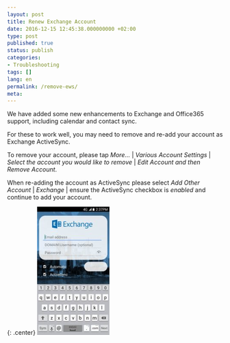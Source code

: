 ```yaml
---
layout: post
title: Renew Exchange Account
date: 2016-12-15 12:45:38.000000000 +02:00
type: post
published: true
status: publish
categories:
- Troubleshooting
tags: []
lang: en
permalink: /remove-ews/
meta:
---
```


We have added some new enhancements to Exchange and Office365 support, including calendar and contact sync.

For these to work well, you may need to remove and re-add your account as Exchange ActiveSync.

To remove your account, please tap *More...* \| *Various Account Settings* \| *Select the account you would like to remove* \| *Edit Account and then Remove Account*.

When re-adding the account as ActiveSync please select *Add Other Account* \| *Exchange* \| ensure the ActiveSync checkbox is *enabled* and continue to add your account.

{: .center}
![BlueMail Exchange](/assets/BlueMail_Exchange-169x300.jpg)